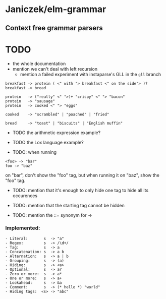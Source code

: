 # Janiczek/elm-grammar

## Context free grammar parsers

# TODO

* the whole documentation
* mention we can't deal with left recursion
  * mention a failed experiment with instaparse's GLL in the `gll` branch

```
breakfast -> protein ( <" with "> breakfast <" on the side"> )?
breakfast -> bread

protein   -> ("really" <" ">)+ "crispy" <" "> "bacon"
protein   -> "sausage"
protein   -> cooked <" "> "eggs" 

cooked    -> "scrambled" | "poached" | "fried"

bread     -> "toast" | "biscuits" | "English muffin" 
```

* TODO the arithmetic expression example?
* TODO the Lox language example?

* TODO: when running
```
<foo> -> "bar"
foo -> "baz"
```
on "bar", don't show the "foo" tag, but when running it on "baz", show the "foo" tag.

* TODO: mention that it's enough to only hide one tag to hide all its occurences
* TODO: mention that the starting tag cannot be hidden

* TODO: mention the ::= synonym for ->

### Implemented:

```
- Literal:       s  -> "a"
- Regex:         s  -> /\d+/
- Tag:           s  -> a
- Concatenation: s  -> a b
- Alternation:   s  -> a | b
- Grouping:      s  -> (a)
- Hiding:        s  -> <a>
- Optional:      s  -> a?
- Zero or more:  s  -> a*
- One or more:   s  -> a+
- Lookahead:     s  -> &a
- Comment:       s  -> (* hello *) "world"
- Hiding tags:  <s> -> "abc"
```
